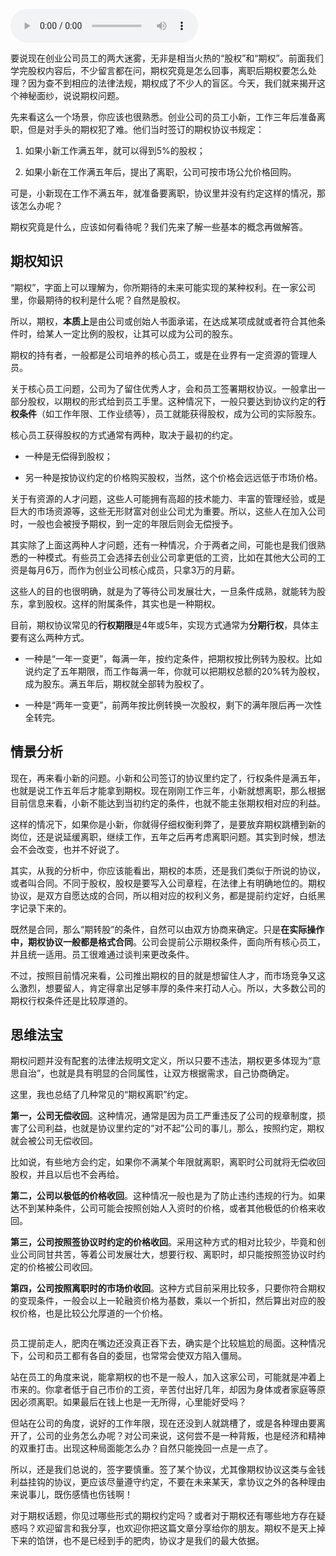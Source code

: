 <audio title="11 _ 期权的“前世今生”" src="https://static001.geekbang.org/resource/audio/f4/b4/f47e8dfda1f9e7a8a825c871333d13b4.mp3" controls="controls"></audio> 
<p>要说现在创业公司员工的两大迷雾，无非是相当火热的“股权”和“期权”。前面我们学完股权内容后，不少留言都在问，期权究竟是怎么回事，离职后期权要怎么处理？因为查不到相应的法律法规，期权成了不少人的盲区。今天，我们就来揭开这个神秘面纱，说说期权问题。</p><p>先来看这么一个场景，你应该也很熟悉。创业公司的员工小新，工作三年后准备离职，但是对手头的期权犯了难。他们当时签订的期权协议书规定：</p><ol>
<li>
<p>如果小新工作满五年，就可以得到5%的股权；</p>
</li>
<li>
<p>如果小新在工作满五年后，提出了离职，公司可按市场公允价格回购。</p>
</li>
</ol><p>可是，小新现在工作不满五年，就准备要离职，协议里并没有约定这样的情况，那该怎么办呢？</p><p>期权究竟是什么，应该如何看待呢？我们先来了解一些基本的概念再做解答。</p><h2>期权知识</h2><p>“期权”，字面上可以理解为，你所期待的未来可能实现的某种权利。在一家公司里，你最期待的权利是什么呢？自然是股权。</p><p>所以，期权，<strong>本质上</strong>是由公司或创始人书面承诺，在达成某项成就或者符合其他条件时，给某人一定比例的股权，让其可以成为公司的股东。</p><p>期权的持有者，一般都是公司培养的核心员工，或是在业界有一定资源的管理人员。</p><p>关于核心员工问题，公司为了留住优秀人才，会和员工签署期权协议。一般拿出一部分股权，以期权的形式给到员工手里。这种情况下，一般只要达到协议约定的<strong>行权条件</strong>（如工作年限、工作业绩等），员工就能获得股权，成为公司的实际股东。</p><!-- [[[read_end]]] --><p>核心员工获得股权的方式通常有两种，取决于最初的约定。</p><ul>
<li>
<p>一种是无偿得到股权；</p>
</li>
<li>
<p>另一种是按协议约定的价格购买股权，当然，这个价格会远远低于市场价格。</p>
</li>
</ul><p>关于有资源的人才问题，这些人可能拥有高超的技术能力、丰富的管理经验，或是巨大的市场资源等，这些无形财富对创业公司尤为重要。所以，这些人在加入公司时，一般也会被授予期权，到一定的年限后则会无偿授予。</p><p>其实除了上面这两种人才问题，还有一种情况，介于两者之间，可能也是我们很熟悉的一种模式。有些员工会选择去创业公司拿更低的工资，比如在其他大公司的工资是每月6万，而作为创业公司核心成员，只拿3万的月薪。</p><p>这些人的目的也很明确，就是为了等待公司发展壮大，一旦条件成熟，就能转为股东，拿到股权。这样的附属条件，其实也是一种期权。</p><p>目前，期权协议常见的<strong>行权期限</strong>是4年或5年，实现方式通常为<strong>分期行权</strong>，具体主要有这么两种方式。</p><ul>
<li>
<p>一种是“一年一变更”，每满一年，按约定条件，把期权按比例转为股权。比如说约定了五年期限，而工作每满一年，你就可以把期权总额的20%转为股权，成为股东。满五年后，期权就全部转为股权了。</p>
</li>
<li>
<p>一种是“两年一变更”，前两年按比例转换一次股权，剩下的满年限后再一次性全转完。</p>
</li>
</ul><h2>情景分析</h2><p>现在，再来看小新的问题。小新和公司签订的协议里约定了，行权条件是满五年，也就是说工作五年后才能拿到期权。现在刚刚工作三年，小新就想离职，那么根据目前信息来看，小新不能达到当初约定的条件，也就不能主张期权相对应的利益。</p><p>这样的情况下，如果你是小新，你就得仔细权衡利弊了，是要放弃期权跳槽到新的岗位，还是说延缓离职，继续工作，五年之后再考虑离职问题。其实到时候，想法会不会改变，也并不好说了。</p><p>其实，从我的分析中，你应该能看出，期权的本质，还是我们类似于所说的协议，或者叫合同。不同于股权，股权是要写入公司章程，在法律上有明确地位的。期权协议，是双方自愿达成的合同，所以相对应的权利义务，都是提前约定好，白纸黑字记录下来的。</p><p>既然是合同，那么“期转股”的条件，自然可以由双方协商来确定。只是<strong>在实际操作中，期权协议一般都是格式合同</strong>。公司会提前公示期权条件，面向所有核心员工，并且统一适用。员工很难通过谈判来更改条件。</p><p>不过，按照目前情况来看，公司推出期权的目的就是想留住人才，而市场竞争又这么激烈，想要留人，肯定得拿出足够丰厚的条件来打动人心。所以，大多数公司的期权行权条件还是比较厚道的。</p><h2>思维法宝</h2><p>期权问题并没有配套的法律法规明文定义，所以只要不违法，期权更多体现为“意思自治”，也就是具有明显的合同属性，让双方根据需求，自己协商确定。</p><p>这里，我也总结了几种常见的“期权离职”约定。</p><p><strong>第一，公司无偿收回</strong>。这种情况，通常是因为员工严重违反了公司的规章制度，损害了公司利益，也就是协议里约定的“对不起”公司的事儿，那么，按照约定，期权就会被公司无偿收回。</p><p>比如说，有些地方会约定，如果你不满某个年限就离职，离职时公司就将无偿收回股权，并且以后也不会再给。</p><p><strong>第二，公司以极低的价格收回</strong>。这种情况一般也是为了防止违约违规的行为。如果达不到某种条件，公司可能会按照创始人入资时的价格，或者其他极低的价格来收回。</p><p><strong>第三，公司按照签协议时约定的价格收回</strong>。采用这种方式的相对比较少，毕竟和创业公司同甘共苦，等着公司发展壮大，想要行权、离职时，却只能按照签协议时约定的价格被公司收回。</p><p><strong>第四，公司按照离职时的市场价收回</strong>。这种方式目前采用比较多，只要你符合期权的变现条件，一般会以上一轮融资价格为基数，乘以一个折扣，然后算出对应的股权价格，也是比较公允厚道的一个价格。</p><p><img src="https://static001.geekbang.org/resource/image/76/75/7607033fe97ea18e73b70b2935ee6975.jpg" alt=""></p><p>员工提前走人，肥肉在嘴边还没真正吞下去，确实是个比较尴尬的局面。这种情况下，公司和员工都有各自的委屈，也常常会使双方陷入僵局。</p><p>站在员工的角度来说，能拿期权的也不是一般人，加入这家公司，可能就是冲着上市来的。你拿者低于自己市价的工资，辛苦付出好几年，却因为身体或者家庭等原因必须离职。如果最后在钱上也是一无所得，心里能好受吗？</p><p>但站在公司的角度，说好的工作年限，现在还没到人就跳槽了，或是各种理由要离开了，公司的业务怎么办呢？对公司来说，这何尝不是一种背叛，也是经济和精神的双重打击。出现这种局面能怎么办？自然只能挽回一点是一点了。</p><p>所以，还是我们总说的，签字要慎重。签了某个协议，尤其像期权协议这类与金钱利益挂钩的协议，更应该尽量遵守约定，不要在未来某天，拿协议之外的各种理由来说事儿，既伤感情也伤钱啊！</p><p>对于期权话题，你见过哪些形式的期权约定吗？或者对于期权还有哪些地方存在疑惑吗？欢迎留言和我分享，也欢迎你把这篇文章分享给你的朋友。期权不是天上掉下来的馅饼，也不是已经到手的肥肉，协议才是我们的最大依据。</p><p></p>